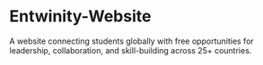 # Entwinity-Website
A website connecting students globally with free opportunities for leadership, collaboration, and skill-building across 25+ countries.
